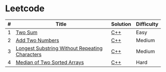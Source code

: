 # Leetcode

| #   | Title                                                                                                                           | Solution                                                           | Difficulty |
| --- | ------------------------------------------------------------------------------------------------------------------------------- | ------------------------------------------------------------------ | ---------- |
| 1   | [Two Sum](https://leetcode.com/problems/two-sum/)                                                                               | [C++](./1-50/1-Two-Sum.cpp)                                        | Easy       |
| 2   | [Add Two Numbers](https://leetcode.com/problems/add-two-numbers/)                                                               | [C++](./1-50/2-Add-Two-Numbers.cpp)                                | Medium     |
| 3   | [Longest Substring Without Repeating Characters](https://leetcode.com/problems/longest-substring-without-repeating-characters/) | [C++](./1-50/3-Longest-Substring-Without-Repeating-Characters.cpp) | Medium     |
| 4  | [Median of Two Sorted Arrays](https://leetcode.com/problems/median-of-two-sorted-arrays/description/) | [C++](./1-50/4-Median-of-Two-Sorted-Arrays.cpp)   | Hard  |
